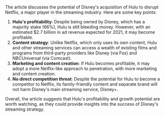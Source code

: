 The article discusses the potential of Disney's acquisition of Hulu to disrupt Netflix, a major player in the streaming industry. Here are some key points:

1. **Hulu's profitability**: Despite being owned by Disney, which has a majority stake (66%), Hulu is still bleeding money. However, with an estimated $2.7 billion in ad revenue expected for 2021, it may become profitable.
2. **Content strategy**: Unlike Netflix, which only uses its own content, Hulu and other streaming services can access a wealth of existing films and programs from third-party providers like Disney (via Fox) and NBCUniversal (via Comcast).
3. **Marketing and content creation**: If Hulu becomes profitable, it may adopt a more Netflix-like approach to penetration, with more marketing and content creation.
4. **No direct competition threat**: Despite the potential for Hulu to become a competitor to Netflix, its family-friendly content and separate brand will not harm Disney's main streaming service, Disney+.

Overall, the article suggests that Hulu's profitability and growth potential are worth watching, as they could provide insights into the success of Disney's streaming strategy.